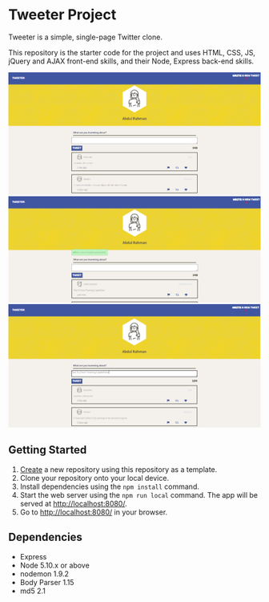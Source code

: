 # Tweeter Project

Tweeter is a simple, single-page Twitter clone.

This repository is the starter code for the project and uses HTML, CSS, JS, jQuery and AJAX front-end skills, and their Node, Express back-end skills.

![Launch Page](https://github.com/lhlRahman/tweeters/raw/main/public/images/tweeter.PNG)
![Writing Tweet](https://github.com/lhlRahman/tweeters/raw/main/public/images/tweeter2.PNG)
![Successful Tweet](https://github.com/lhlRahman/tweeters/raw/main/public/images/tweeter3.PNG)


## Getting Started

1. [Create](https://docs.github.com/en/repositories/creating-and-managing-repositories/creating-a-repository-from-a-template) a new repository using this repository as a template.
2. Clone your repository onto your local device.
3. Install dependencies using the `npm install` command.
3. Start the web server using the `npm run local` command. The app will be served at <http://localhost:8080/>.
4. Go to <http://localhost:8080/> in your browser.

## Dependencies

- Express
- Node 5.10.x or above
- nodemon 1.9.2
- Body Parser 1.15
- md5 2.1